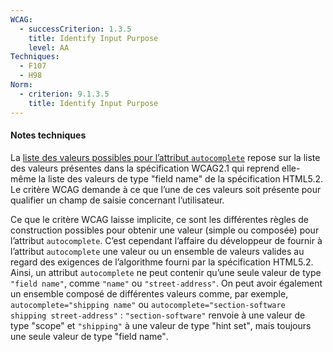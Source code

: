 ```yaml
---
WCAG:
  - successCriterion: 1.3.5
    title: Identify Input Purpose
    level: AA
Techniques:
  - F107
  - H98
Norm:
  - criterion: 9.1.3.5
    title: Identify Input Purpose
---
```


#### Notes techniques

La [liste des valeurs possibles pour l’attribut `autocomplete`](#liste-des-valeurs-possibles-pour-l-attribut-autocomplete) repose sur la liste des valeurs présentes dans la spécification WCAG2.1 qui reprend elle-même la liste des valeurs de type "<span lang="en">field name</span>" de la spécification HTML5.2. Le critère WCAG demande à ce que l’une de ces valeurs soit présente pour qualifier un champ de saisie concernant l’utilisateur.

Ce que le critère WCAG laisse implicite, ce sont les différentes règles de construction possibles pour obtenir une valeur (simple ou composée) pour l’attribut `autocomplete`. C’est cependant l’affaire du développeur de fournir à l’attribut `autocomplete` une valeur ou un ensemble de valeurs valides au regard des exigences de l’algorithme fourni par la spécification HTML5.2. Ainsi, un attribut `autocomplete` ne peut contenir qu’une seule valeur de type <span lang="en">`"field name"`</span>, comme <span lang="en">`"name"`</span> ou <span lang="en">`"street-address"`</span>. On peut avoir également un ensemble composé de différentes valeurs comme, par exemple, <span lang="en">`autocomplete="shipping name"`</span> ou <span lang="en">`autocomplete="section-software shipping street-address"` : `"section-software"`</span> renvoie à une valeur de type <span lang="en">"scope"</span> et `"shipping"` à une valeur de type <span lang="en">"hint set"</span>, mais toujours une seule valeur de type <span lang="en">"field name"</span>.
